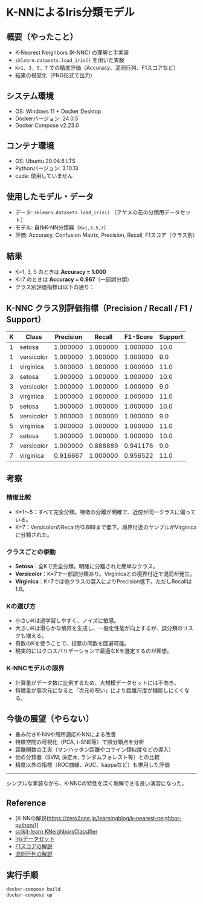 # K-NNによるIris分類モデル

## 概要（やったこと）
* K-Nearest Neighbors (K-NNC) の理解と手実装
* `sklearn.datasets.load_iris()` を用いた実験
* `K=1, 3, 5, 7` での精度評価（Accuracy、混同行列、F1スコアなど）
* 結果の視覚化（PNG形式で出力）

## システム環境
* OS: Windows 11 + Docker Desktop
* Dockerバージョン: 24.0.5
* Docker Compose v2.23.0

## コンテナ環境
* OS: Ubuntu 20.04.6 LTS
* Pythonバージョン: 3.10.13
* cuda: 使用していません

## 使用したモデル・データ
* データ: `sklearn.datasets.load_iris()` （アヤメの花の分類用データセット）
* モデル: 自作K-NN分類器（`K=1,3,5,7`）
* 評価: Accuracy, Confusion Matrix, Precision, Recall, F1スコア（クラス別）

## 結果
* K=1, 3, 5 のときは **Accuracy = 1.000**
* K=7 のときは **Accuracy = 0.967**（一部誤分類）
* クラス別評価指標は以下の通り：

## K-NNC クラス別評価指標（Precision / Recall / F1 / Support）

| K | Class       | Precision | Recall   | F1-Score | Support |
|---|-------------|-----------|----------|----------|---------|
| 1 | setosa      | 1.000000  | 1.000000 | 1.000000 | 10.0    |
| 1 | versicolor  | 1.000000  | 1.000000 | 1.000000 | 9.0     |
| 1 | virginica   | 1.000000  | 1.000000 | 1.000000 | 11.0    |
| 3 | setosa      | 1.000000  | 1.000000 | 1.000000 | 10.0    |
| 3 | versicolor  | 1.000000  | 1.000000 | 1.000000 | 9.0     |
| 3 | virginica   | 1.000000  | 1.000000 | 1.000000 | 11.0    |
| 5 | setosa      | 1.000000  | 1.000000 | 1.000000 | 10.0    |
| 5 | versicolor  | 1.000000  | 1.000000 | 1.000000 | 9.0     |
| 5 | virginica   | 1.000000  | 1.000000 | 1.000000 | 11.0    |
| 7 | setosa      | 1.000000  | 1.000000 | 1.000000 | 10.0    |
| 7 | versicolor  | 1.000000  | 0.888889 | 0.941176 | 9.0     |
| 7 | virginica   | 0.916667  | 1.000000 | 0.956522 | 11.0    |

## 考察

### 精度比較
- K=1〜5：すべて完全分類。特徴の分離が明確で、近傍が同一クラスに偏っている。
- K=7：VersicolorのRecallが0.889まで低下。境界付近のサンプルがVirginicaに分類された。

### クラスごとの挙動
- **Setosa**：全Kで完全分類。明確に分離された簡単なクラス。
- **Versicolor**：K=7で一部誤分類あり。Virginicaとの境界付近で混同が発生。
- **Virginica**：K=7では他クラスの混入によりPrecision低下。ただしRecallは1.0。

### Kの選び方
- 小さいKは過学習しやすく、ノイズに敏感。
- 大きいKは滑らかな境界を生成し、一般化性能が向上するが、誤分類のリスクも増える。
- 奇数のKを使うことで、投票の同数を回避可能。
- 現実的にはクロスバリデーションで最適なKを選定するのが理想。

### K-NNCモデルの限界
- 計算量がデータ数に比例するため、大規模データセットには不向き。
- 特徴量が高次元になると「次元の呪い」により距離尺度が機能しにくくなる。

## 今後の展望（やらない）
- 重み付きK-NNや局所適応K-NNによる改善
- 特徴空間の可視化（PCA, t-SNE等）で誤分類点を分析
- 距離関数の工夫（マンハッタン距離やコサイン類似度などの導入）
- 他の分類器（SVM, 決定木, ランダムフォレスト等）との比較
- 精度以外の指標（ROC曲線、AUC、kappaなど）も併用した評価

---

シンプルな実装ながら、K-NNCの特性を深く理解できる良い演習になった。

## Reference
* [K-NNの解説(https://zero2one.jp/learningblog/k-nearest-neighbor-python/)]
* [scikit-learn KNeighborsClassifier](https://scikit-learn.org/stable/modules/generated/sklearn.neighbors.KNeighborsClassifier.html)
* [Irisデータセット](https://archive.ics.uci.edu/ml/datasets/iris)
* [F1スコアの解説](https://note.com/noa813/n/nef0692042cdf)
* [混同行列の解説](https://qiita.com/TsutomuNakamura/items/a1a6a02cb9bb0dcbb37f)

## 実行手順
```bash
docker-compose build
docker-compose up
```
